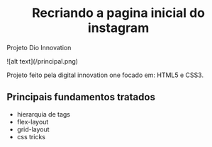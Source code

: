 <h1 align="center"> Recriando a pagina inicial do instagram </h1>
<p>Projeto Dio Innovation</p>
![alt text](/principal.png)

<p>Projeto feito pela digital innovation one focado em: HTML5 e CSS3. </p>
<p>
<h2>Principais fundamentos tratados</h2>
<ul align="left">
  <li>hierarquia de tags</li>
  <li>flex-layout</li>
  <li>grid-layout</li>
  <li>css tricks</li>
</ul>

</p>